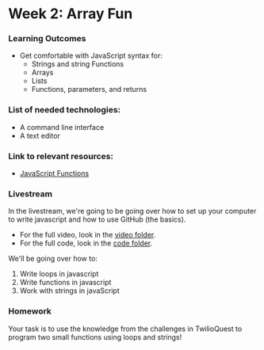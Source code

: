 # Week 2:  Array Fun

### Learning Outcomes
- Get comfortable with JavaScript syntax for:
    - Strings and string Functions
    - Arrays
    - Lists
    - Functions, parameters, and returns

### List of needed technologies:
- A command line interface
- A text editor

### Link to relevant resources:
- [JavaScript Functions](https://developer.mozilla.org/en-US/docs/Web/JavaScript/Guide/Functions)


### Livestream

In the livestream, we're going to be going over how to set up your computer to write javascript and how to use GitHub (the basics).

- For the full video, look in the [video folder](https://github.com/bitprj/Bitcamp-javascript/blob/main/week1/livestream/loom.md).
- For the full code, look in the [code folder](https://github.com/bitprj/Bitcamp-javascript/tree/main/week1/homework/code/solution).

We'll be going over how to:

1. Write loops in javascript
2. Write functions in javascript
3. Work with strings in javaScript


### Homework

Your task is to use the knowledge from the challenges in TwilioQuest to program two small functions using loops and strings!
